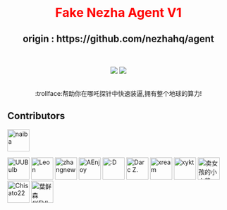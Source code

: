 <div align="center">
  <br>
  <h1 align="center" style="color:red"> Fake Nezha Agent V1</h1>
  <h2>origin :  https://github.com/nezhahq/agent</h2>
  <br><br>
<img src="https://img.shields.io/github/v/release/dysf888/fake-nezha-agent-v1?color=brightgreen&label=Fake-Nezha-Agent&style=for-the-badge&logo=github">&nbsp;<img src="https://img.shields.io/badge/Installer-v1.0.0-brightgreen?style=for-the-badge&logo=linux">
  <br>
  <br>
  <p>:trollface:帮助你在哪吒探针中快速装逼,拥有整个地球的算力! </b></p>
</div>

## Contributors

<!--GAMFC_DELIMITER--><a href="https://github.com/naiba" title="naiba"><img src="https://private-avatars.githubusercontent.com/u/29243953?jwt=eyJhbGciOiJIUzI1NiIsInR5cCI6IkpXVCJ9.eyJpc3MiOiJnaXRodWIuY29tIiwiYXVkIjoicmF3LmdpdGh1YnVzZXJjb250ZW50LmNvbSIsImtleSI6ImtleTEiLCJleHAiOjE3MzQ2MjIzMjAsIm5iZiI6MTczNDYyMTEyMCwicGF0aCI6Ii91LzI5MjQzOTUzIn0.rwVx1tPtpcOWYkG18k8qE2a1wKAzEQt-_RnEb4laXKE&v=4" width="50;" alt="naiba"/></a>
<a href="https://github.com/uubulb" title="UUBulb"><img src="https://private-avatars.githubusercontent.com/u/35923940?jwt=eyJhbGciOiJIUzI1NiIsInR5cCI6IkpXVCJ9.eyJpc3MiOiJnaXRodWIuY29tIiwiYXVkIjoicmF3LmdpdGh1YnVzZXJjb250ZW50LmNvbSIsImtleSI6ImtleTEiLCJleHAiOjE3MzQ2MjIyMDAsIm5iZiI6MTczNDYyMTAwMCwicGF0aCI6Ii91LzM1OTIzOTQwIn0.EOWIZ7OrftgKbImlMrQ8h0fvrFWMXY2wqos7DLHO1eI&v=4" width="50;" alt="UUBulb"/></a>
<a href="https://github.com/funnyzak" title="Leon"><img src="https://private-avatars.githubusercontent.com/u/2562087?jwt=eyJhbGciOiJIUzI1NiIsInR5cCI6IkpXVCJ9.eyJpc3MiOiJnaXRodWIuY29tIiwiYXVkIjoicmF3LmdpdGh1YnVzZXJjb250ZW50LmNvbSIsImtleSI6ImtleTEiLCJleHAiOjE3MzQ2MjI0NDAsIm5iZiI6MTczNDYyMTI0MCwicGF0aCI6Ii91LzI1NjIwODcifQ.WtOh1r9QTMP9YDt_m0sj6jPoWPDsJhAoV-xo34K3wb0&v=4" width="50;" alt="Leon"/></a>
<a href="https://github.com/zhangnew" title="zhangnew"><img src="https://private-avatars.githubusercontent.com/u/9146834?jwt=eyJhbGciOiJIUzI1NiIsInR5cCI6IkpXVCJ9.eyJpc3MiOiJnaXRodWIuY29tIiwiYXVkIjoicmF3LmdpdGh1YnVzZXJjb250ZW50LmNvbSIsImtleSI6ImtleTEiLCJleHAiOjE3MzQ2MjE5NjAsIm5iZiI6MTczNDYyMDc2MCwicGF0aCI6Ii91LzkxNDY4MzQifQ.vh6az7pwaLlnwK-vB2jYMXSEaBiZ9ug3vc3mTxuMlkQ&v=4" width="50;" alt="zhangnew"/></a>
<a href="https://github.com/AEnjoy" title="AEnjoy"><img src="https://private-avatars.githubusercontent.com/u/37976919?jwt=eyJhbGciOiJIUzI1NiIsInR5cCI6IkpXVCJ9.eyJpc3MiOiJnaXRodWIuY29tIiwiYXVkIjoicmF3LmdpdGh1YnVzZXJjb250ZW50LmNvbSIsImtleSI6ImtleTEiLCJleHAiOjE3MzQ2MjE4NDAsIm5iZiI6MTczNDYyMDY0MCwicGF0aCI6Ii91LzM3OTc2OTE5In0.jXRgL9skD-FHo6Tbr-K5bkKJkpcJrJnhaoqIwZY8RR4&v=4" width="50;" alt="AEnjoy"/></a>
<a href="https://github.com/wwng2333" title=":D"><img src="https://private-avatars.githubusercontent.com/u/17147265?jwt=eyJhbGciOiJIUzI1NiIsInR5cCI6IkpXVCJ9.eyJpc3MiOiJnaXRodWIuY29tIiwiYXVkIjoicmF3LmdpdGh1YnVzZXJjb250ZW50LmNvbSIsImtleSI6ImtleTEiLCJleHAiOjE3MzQ2MjE5MDAsIm5iZiI6MTczNDYyMDcwMCwicGF0aCI6Ii91LzE3MTQ3MjY1In0.nSzIGSvDboCKX1jMoRdSgpXnfvCSkEDT0Zsz5G_FxFw&v=4" width="50;" alt=":D"/></a>
<a href="https://github.com/DarcJC" title="Darc Z."><img src="https://private-avatars.githubusercontent.com/u/53445798?jwt=eyJhbGciOiJIUzI1NiIsInR5cCI6IkpXVCJ9.eyJpc3MiOiJnaXRodWIuY29tIiwiYXVkIjoicmF3LmdpdGh1YnVzZXJjb250ZW50LmNvbSIsImtleSI6ImtleTEiLCJleHAiOjE3MzQ2MjIzODAsIm5iZiI6MTczNDYyMTE4MCwicGF0aCI6Ii91LzUzNDQ1Nzk4In0._Z6A_8rWlQGxdmG2VVdVe82hVJYngKfJ3JFMCBbomrk&v=4" width="50;" alt="Darc Z."/></a>
<a href="https://github.com/xream" title="xream"><img src="https://private-avatars.githubusercontent.com/u/1210282?jwt=eyJhbGciOiJIUzI1NiIsInR5cCI6IkpXVCJ9.eyJpc3MiOiJnaXRodWIuY29tIiwiYXVkIjoicmF3LmdpdGh1YnVzZXJjb250ZW50LmNvbSIsImtleSI6ImtleTEiLCJleHAiOjE3MzQ2MjE5NjAsIm5iZiI6MTczNDYyMDc2MCwicGF0aCI6Ii91LzEyMTAyODIifQ.LIdi7LLl2DiczrCsLI7Dq9gVX_l1OkVZE5B5ZnoRsqg&v=4" width="50;" alt="xream"/></a>
<a href="https://github.com/xykt" title="xykt"><img src="https://private-avatars.githubusercontent.com/u/152045469?jwt=eyJhbGciOiJIUzI1NiIsInR5cCI6IkpXVCJ9.eyJpc3MiOiJnaXRodWIuY29tIiwiYXVkIjoicmF3LmdpdGh1YnVzZXJjb250ZW50LmNvbSIsImtleSI6ImtleTEiLCJleHAiOjE3MzQ2MjIwMjAsIm5iZiI6MTczNDYyMDgyMCwicGF0aCI6Ii91LzE1MjA0NTQ2OSJ9.eg9ozZB65d_J9sTIEoJ0ezQS_l5jS0YoC-tWAeiuh98&v=4" width="50;" alt="xykt"/></a>
<a href="https://github.com/Erope" title="卖女孩的小火柴"><img src="https://private-avatars.githubusercontent.com/u/44471469?jwt=eyJhbGciOiJIUzI1NiIsInR5cCI6IkpXVCJ9.eyJpc3MiOiJnaXRodWIuY29tIiwiYXVkIjoicmF3LmdpdGh1YnVzZXJjb250ZW50LmNvbSIsImtleSI6ImtleTEiLCJleHAiOjE3MzQ2MjE4NDAsIm5iZiI6MTczNDYyMDY0MCwicGF0aCI6Ii91LzQ0NDcxNDY5In0.vj4Y8d3h9A_dEBfnfYxyfNX8mteQIWQZWjT4BbqypjY&v=4" width="50;" alt="卖女孩的小火柴"/></a>
<a href="https://github.com/liuran001" title="Chisato22"><img src="https://private-avatars.githubusercontent.com/u/32791471?jwt=eyJhbGciOiJIUzI1NiIsInR5cCI6IkpXVCJ9.eyJpc3MiOiJnaXRodWIuY29tIiwiYXVkIjoicmF3LmdpdGh1YnVzZXJjb250ZW50LmNvbSIsImtleSI6ImtleTEiLCJleHAiOjE3MzQ2MjE4NDAsIm5iZiI6MTczNDYyMDY0MCwicGF0aCI6Ii91LzMyNzkxNDcxIn0.cMklXx9nNOvTKrxHtM23uCA1ZiMsKMOSSn9xWhm4Odo&v=4" width="50;" alt="Chisato22"/></a>
<a href="https://github.com/akiasprin" title="葉鲜森(KEVI_)"><img src="https://private-avatars.githubusercontent.com/u/25278728?jwt=eyJhbGciOiJIUzI1NiIsInR5cCI6IkpXVCJ9.eyJpc3MiOiJnaXRodWIuY29tIiwiYXVkIjoicmF3LmdpdGh1YnVzZXJjb250ZW50LmNvbSIsImtleSI6ImtleTEiLCJleHAiOjE3MzQ2MjI1MDAsIm5iZiI6MTczNDYyMTMwMCwicGF0aCI6Ii91LzI1Mjc4NzI4In0.S5tloSLJByh_Yk_d4PKJa2QLOKqu9ULzjXHa5SWvkQ8&v=4" width="50;" alt="葉鲜森(KEVI_)"/></a><!--GAMFC_DELIMITER_END-->
